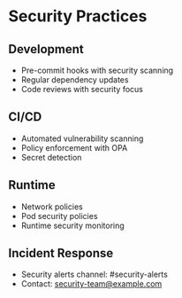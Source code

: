 # Security Practices

## Development
- Pre-commit hooks with security scanning
- Regular dependency updates
- Code reviews with security focus

## CI/CD
- Automated vulnerability scanning
- Policy enforcement with OPA
- Secret detection

## Runtime
- Network policies
- Pod security policies
- Runtime security monitoring

## Incident Response
- Security alerts channel: #security-alerts
- Contact: security-team@example.com